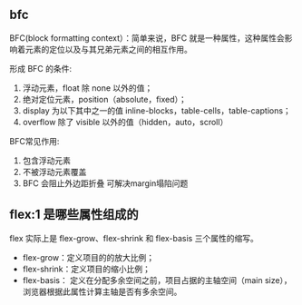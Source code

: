 ## bfc
BFC(block formatting context）：简单来说，BFC 就是一种属性，这种属性会影响着元素的定位以及与其兄弟元素之间的相互作用。

形成 BFC 的条件:
1. 浮动元素，float 除 none 以外的值；
2. 绝对定位元素，position（absolute，fixed）；
3. display 为以下其中之一的值 inline-blocks，table-cells，table-captions；
4. overflow 除了 visible 以外的值（hidden，auto，scroll）

BFC常见作用:
1. 包含浮动元素
2. 不被浮动元素覆盖
3. BFC 会阻止外边距折叠 可解决margin塌陷问题

## flex:1 是哪些属性组成的
flex 实际上是 flex-grow、flex-shrink 和 flex-basis 三个属性的缩写。
- flex-grow：定义项目的的放大比例；
- flex-shrink：定义项目的缩小比例；
- flex-basis： 定义在分配多余空间之前，项目占据的主轴空间（main size），浏览器根据此属性计算主轴是否有多余空间。